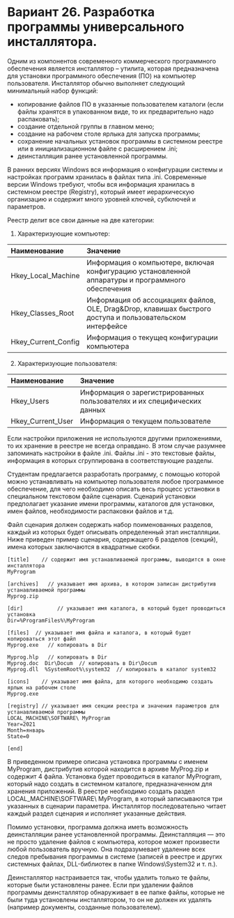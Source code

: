 # Вариант 26. Разработка программы универсального инсталлятора.

Одним из компонентов современного коммерческого программного обеспечения
является инсталлятор – утилита, которая предназначена для установки программного
обеспечения (ПО) на компьютер пользователя. Инсталлятор обычно выполняет
следующий минимальный набор функций: 
*  копирование  файлов  ПО  в  указанные  пользователем  каталоги  (если  файлы 
хранятся в упакованном виде, то их предварительно надо распаковать); 
*  создание отдельной группы в главном меню; 
*  создание на рабочем столе ярлыка для запуска программы; 
*  сохранение начальных установок программы в системном реестре или в инициализационном файле с расширением .ini; 
*  деинсталляция ранее установленной программы.

В ранних версиях Windows вся информация о конфигурации системы и 
настройках программ хранилась в файлах типа .ini. Современные версии Windows 
требуют, чтобы вся информация хранилась в системном реестре (Registry), который имеет
иерархическую организацию и содержит много уровней ключей, субключей и параметров.

Реестр делит все свои данные на две категории:
1. Характеризующие компьютер:

| Наименование        | Значение                                                                                                                                                    |
|:--------------------|:------------------------------------------------------------------------------------------------------------------------------------------------------------| 
| Hkey_Local_Machine  | Информация  о  компьютере,  включая  конфигурацию  установленной аппаратуры и программного обеспечения                                                      |
| Hkey_Classes_Root   | Информация  об  ассоциациях  файлов,  OLE,  Drag&Drop,  клавишах быстрого доступа и пользовательском интерфейсе                                             |
| Hkey_Current_Config | Информация о текущеq конфигурации компьютера                                                                                                                |

2. Характеризующие пользователя:

| Наименование        | Значение                                                                |
|:--------------------|:------------------------------------------------------------------------|
| Hkey_Users          | Информация о зарегистрированных пользователях и их специфических данных |
| Hkey_Current_User   | Информация о текущем пользователе                                       |

Если настройки приложения не используются другими приложениями, то их 
хранение в реестре не всегда оправдано. В этом случае разумнее запоминать 
настройки в файле .ini. Файлы .ini - это текстовые файлы, информация в которых 
сгруппирована в соответствующие разделы.

Студентам предлагается разработать программу, с помощью которой можно 
устанавливать на компьютер пользователя любое программное обеспечение, для чего
необходимо описать весь процесс установки в специальном текстовом файле 
сценария. Сценарий установки предполагает указание имени программы, каталогов 
для установки, имен файлов, необходимости распаковки файлов и т.д.

Файл сценария должен содержать набор поименованных разделов, каждый из 
которых будет описывать определенный этап инсталляции. Ниже приведен пример 
сценария, содержащего 6 разделов (секций), имена которых заключаются в квадратные скобки.

```
[title]    // содержит имя устанавливаемой программы, выводится в окне инсталлятора    
MyProgram    
 
[archives]   // указывает имя архива, в котором записан дистрибутив устанавливаемой программы 
Myprog.zip  
 
[dir]           // указывает имя каталога, в который будет проводиться установка 
Dir=%ProgramFiles%\MyProgram   
 
[files]  // указывает имя файла и каталога, в который будет копироваться этот файл 
Myprog.exe   // копировать в Dir 

Myprog.hlp   // копировать в Dir 
Myprog.doc  Dir\Docum  // копировать в Dir\Docum 
Myprog.dll  %SystemRoot%\system32  // копировать в каталог system32 
 
[icons]    // указывает имя файла, для которого необходимо создать ярлык на рабочем столе  
Myprog.exe 
 
[registry] // указывает имя секции реестра и значения параметров для устанавливаемой программы 
LOCAL_MACHINE\SOFTWARE\ MyProgram 
Year=2021 
Month=январь 
State=0 
 
[end]
```

В приведенном примере описана установка программы с именем MyProgram, 
дистрибутив которой находится в архиве MyProg.zip и содержит 4 файла. Установка 
будет проводиться в каталог MyProgram, который надо создать в системном каталоге, 
предназначенном для хранения приложений. В реестре необходимо создать раздел 
LOCAL_MACHINE\SOFTWARE\ MyProgram, в который записываются три указанных 
в сценарии параметра. Инсталлятор последовательно читает каждый раздел 
сценария и исполняет указанные действия.

Помимо установки, программа должна иметь возможность деинсталляции ранее
установленной программы. Деинсталляция — это не просто удаление файлов с 
компьютера, которое может произвести любой пользователь вручную. Она подразумевает
удаление всех следов пребывания программы в системе (записей в реестре 
и других системных файлах, DLL-библиотек в папке Windows\System32 и т. п.).  

Деинсталлятор настраивается так, чтобы удалить только те файлы, которые 
были установлены ранее. Если при удалении файлов программы деинсталлятор обнаруживает
в ее папке файлы, которые не были туда установлены инсталлятором, 
то он не должен их удалять (например документы, созданные пользователем).